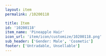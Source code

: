```yaml
---
layout: item
permalink: /10200118

title: Item
id: '10200118'
item_name: 'Pineapple Hair'
icon_url: 'item/icon/customize/10200118.png'
sub_header: ['Gender: Male', 'Cosmetic']
footer: ['Untradable, Unsellable']
---
```

